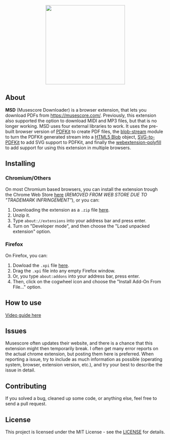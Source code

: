<p align="center">
    <image src="./icons/icon.svg" width="250px"/>
</p>

## About
**MSD** (Musescore Downloader) is a browser extension, that lets you download PDFs from https://musescore.com/. Previously, this extension also supported the option to download MIDI and MP3 files, but that is no longer working. MSD uses four external libraries to work. It uses the pre-built browser version of [PDFKit](https://github.com/foliojs/pdfkit) to create PDF files, the [blob-stream](https://github.com/devongovett/blob-stream) module to turn the PDFKit generated stream into a [HTML5 Blob](https://developer.mozilla.org/en-US/docs/Web/API/Blob) object, [SVG-to-PDFKit](https://github.com/alafr/SVG-to-PDFKit) to add SVG support to PDFKit, and finally the [webextension-polyfill](https://github.com/mozilla/webextension-polyfill) to add support for using this extension in multiple browsers.

## Installing
### Chromium/Others
On most Chromium based browsers, you can install the extension trough the Chrome Web Store [here](https://chrome.google.com/webstore/detail/musescore-downloader/bglnniclnbhchenijehpcihdobcmedol) (*REMOVED FROM WEB STORE DUE TO "TRADEMARK INFRINGEMENT"*), or you can:
1. Downloading the extension as a `.zip` file [here](https://github.com/jonassterud/msd/releases/latest).
2. Unzip it.
3. Type `about://extensions` into your address bar and press enter.
4. Turn on "Developer mode", and then choose the "Load unpacked extension" option.

### Firefox
On Firefox, you can:
1. Dowload the `.xpi` file [here](https://github.com/jonassterud/msd/releases/latest).
2. Drag the `.xpi` file into any empty Firefox window.
3. Or, you type `about:addons` into your address bar, press enter.
4. Then, click on the cogwheel icon and choose the "Install Add-On From File..." option.

## How to use
[Video guide here](https://youtu.be/zhobldVPI18)

## Issues
Musescore often updates their website, and there is a chance that this extension might then temporarily break. I often get many error reports on the actual chrome extension, but posting them here is preferred. When reporting a issue, try to include as much information as possible (operating system, browser, extension version, etc.), and try your best to describe the issue in detail.

## Contributing
If you solved a bug, cleaned up some code, or anything else, feel free to send a pull request.

## License
This project is licensed under the MIT License - see the [LICENSE](./LICENSE) for details.
